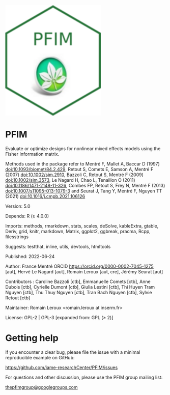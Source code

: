 
<img src="hex-PFIM.png" alt="Logo" width="300"/>

# PFIM

Evaluate or optimize designs for nonlinear mixed effects models using the Fisher Information matrix. 

Methods used in the package refer to Mentré F, Mallet A, Baccar D (1997) <doi:10.1093/biomet/84.2.429>, Retout S, Comets E, Samson A, Mentré F (2007) <doi:10.1002/sim.2910>, Bazzoli C, Retout S, Mentré F (2009) <doi:10.1002/sim.3573>, Le Nagard H, Chao L, Tenaillon O (2011) <doi:10.1186/1471-2148-11-326>, Combes FP, Retout S, Frey N, Mentré F (2013) <doi:10.1007/s11095-013-1079-3> and Seurat J, Tang Y, Mentré F, Nguyen TT (2021) <doi:10.1016/j.cmpb.2021.106126>

Version:	5.0

Depends:	R (≥ 4.0.0)

Imports:	methods, rmarkdown, stats, scales, deSolve, kableExtra, gtable, Deriv, grid, knitr, markdown, Matrix, ggplot2, ggbreak, pracma, 
Rcpp, filesstrings

Suggests:	testthat, inline, utils, devtools, htmltools

Published:	2022-06-24

Author:	France Mentré ORCID <https://orcid.org/0000-0002-7045-1275> [aut], Hervé Le Nagard [aut], Romain Leroux [aut, cre], Jérémy Seurat [aut]

Contributors : Caroline Bazzoli [ctb], Emmanuelle Comets [ctb], Anne Dubois [ctb], Cyrielle Dumont [ctb], Giulia Lestini [ctb], Thi Huyen Tram Nguyen [ctb], Thu Thuy Nguyen [ctb], Tran Bach Nguyen [ctb], Sylvie Retout [ctb]

Maintainer:	Romain Leroux <romain.leroux at inserm.fr>

License:	GPL-2 | GPL-3 [expanded from: GPL (≥ 2)]

# Getting help

If you encounter a clear bug, please file the issue with a minimal reproducible example on GitHub:

https://github.com/iame-researchCenter/PFIM/issues

For questions and other discussion, please use the PFIM group mailing list:

thepfimgroup@googlegroups.com
